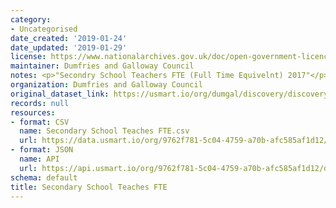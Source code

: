 ```yaml
---
category:
- Uncategorised
date_created: '2019-01-24'
date_updated: '2019-01-29'
license: https://www.nationalarchives.gov.uk/doc/open-government-licence/version/3/
maintainer: Dumfries and Galloway Council
notes: <p>"Secondry School Teachers FTE (Full Time Equivelnt) 2017"</p>
organization: Dumfries and Galloway Council
original_dataset_link: https://usmart.io/org/dumgal/discovery/discovery-view-detail/9c8928da-f25f-46ac-99a4-ef024ece4b45
records: null
resources:
- format: CSV
  name: Secondary School Teaches FTE.csv
  url: https://data.usmart.io/org/9762f781-5c04-4759-a70b-afc585af1d12/resource?resourceGUID=c0002a4b-37c9-49e2-8725-1dd44734b349
- format: JSON
  name: API
  url: https://api.usmart.io/org/9762f781-5c04-4759-a70b-afc585af1d12/dda8302f-f4d3-494a-839b-fa6916cc1dd2/1/urql
schema: default
title: Secondary School Teaches FTE
---
```

